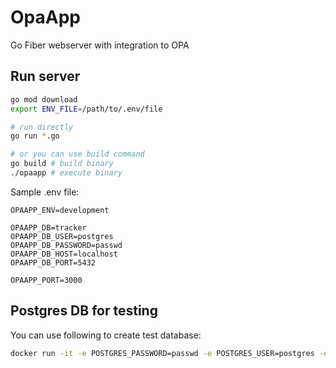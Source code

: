 # OpaApp

Go Fiber webserver with integration to OPA

## Run server

```bash
go mod download
export ENV_FILE=/path/to/.env/file

# run directly
go run *.go

# or you can use build command
go build # build binary
./opaapp # execute binary

```

Sample .env file:

```.env
OPAAPP_ENV=development

OPAAPP_DB=tracker
OPAAPP_DB_USER=postgres
OPAAPP_DB_PASSWORD=passwd
OPAAPP_DB_HOST=localhost
OPAAPP_DB_PORT=5432

OPAAPP_PORT=3000

```

## Postgres DB for testing

You can use following to create test database:

```bash
docker run -it -e POSTGRES_PASSWORD=passwd -e POSTGRES_USER=postgres -e POSTGRES_DB=tracker -p 5432:5432 postgres
```
